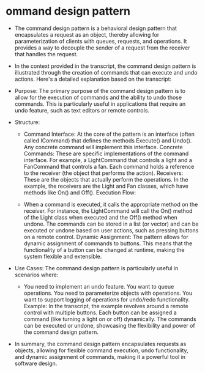 # ommand design pattern

- The command design pattern is a behavioral design pattern that encapsulates a request as an object, thereby allowing for parameterization of clients with queues, requests, and operations. It provides a way to decouple the sender of a request from the receiver that handles the request.

- In the context provided in the transcript, the command design pattern is illustrated through the creation of commands that can execute and undo actions. Here's a detailed explanation based on the transcript:

- Purpose: The primary purpose of the command design pattern is to allow for the execution of commands and the ability to undo those commands. This is particularly useful in applications that require an undo feature, such as text editors or remote controls.

- Structure:

    - Command Interface: At the core of the pattern is an interface (often called ICommand) that defines the methods Execute() and Undo(). Any concrete command will implement this interface.
    Concrete Commands: These are specific implementations of the command interface. For example, a LightCommand that controls a light and a FanCommand that controls a fan. Each command holds a reference to the receiver (the object that performs the action).
    Receivers: These are the objects that actually perform the operations. In the example, the receivers are the Light and Fan classes, which have methods like On() and Off().
    Execution Flow:

    - When a command is executed, it calls the appropriate method on the receiver. For instance, the LightCommand will call the On() method of the Light class when executed and the Off() method when undone.
    The commands can be stored in a list (or vector) and can be executed or undone based on user actions, such as pressing buttons on a remote control.
    Dynamic Assignment: The pattern allows for dynamic assignment of commands to buttons. This means that the functionality of a button can be changed at runtime, making the system flexible and extensible.

- Use Cases: The command design pattern is particularly useful in scenarios where:
    - You need to implement an undo feature.
    You want to queue operations.
    You need to parameterize objects with operations.
    You want to support logging of operations for undo/redo functionality.
    Example: In the transcript, the example revolves around a remote control with multiple buttons. Each button can be assigned a command (like turning a light on or off) dynamically. The commands can be executed or undone, showcasing the flexibility and power of the command design pattern.

- In summary, the command design pattern encapsulates requests as objects, allowing for flexible command execution, undo functionality, and dynamic assignment of commands, making it a powerful tool in software design.